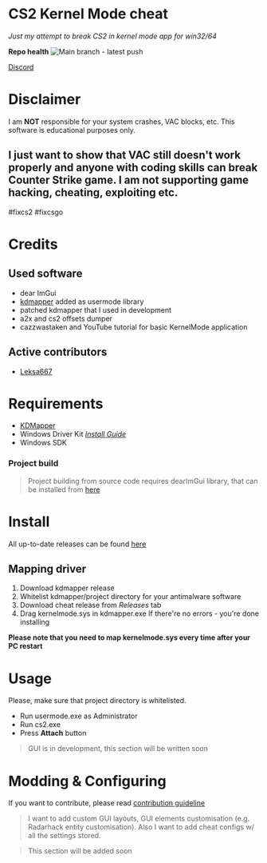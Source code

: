# CS2 Kernel Mode cheat
*Just my attempt to break CS2 in kernel mode app for win32/64*

**Repo health**
![Main branch - latest push](https://github.com/kbrddestroyer/CS2.KernelCheat/blob/main/MSBuild/badge.svg)

[Discord](https://discord.com/invite/FQvZhSeHrr)

# Disclaimer 

I am **NOT** responsible for your system crashes, VAC blocks, etc. This software is educational purposes only.

## I just want to show that VAC still doesn't work properly and anyone with coding skills can break Counter Strike game. I am not supporting game hacking, cheating, exploiting etc.

#fixcs2 #fixcsgo

# Credits
## Used software
- dear ImGui 
- [kdmapper](https://github.com/TheCruZ/kdmapper) added as usermode library
- patched kdmapper that I used in development 
- a2x and cs2 offsets dumper
- cazzwastaken and YouTube tutorial for basic KernelMode application 
## Active contributors
- [Leksa667](https://github.com/Leksa667)

# Requirements
- [KDMapper](https://github.com/TheCruZ/kdmapper)
- Windows Driver Kit [*Install Guide*](https://learn.microsoft.com/en-us/windows-hardware/drivers/download-the-wdk)
- Windows SDK

### Project build
> Project building from source code requires dearImGui library, that can be installed from [here](https://github.com/ocornut/imgui)

# Install
All up-to-date releases can be found [here](https://github.com/kbrddestroyer/CS2.KernelCheat/releases)

## Mapping driver
1. Download kdmapper release
2. Whitelist kdmapper/project directory for your antimalware software
3. Download cheat release from *Releases* tab
4. Drag kernelmode.sys in kdmapper.exe
If there're no errors - you're done installing

**Please note that you need to map kernelmode.sys every time after your PC restart**

# Usage

Please, make sure that project directory is whitelisted.
- Run usermode.exe as Administrator 
- Run cs2.exe 
- Press **Attach** button

> GUI is in development, this section will be written soon

# Modding & Configuring

If you want to contribute, please read [contribution guideline](CONTRIBUTING.md)

> I want to add custom GUI layouts, GUI elements customisation (e.g. Radarhack entity customisation). Also I want to add cheat configs w/ all the settings stored.

> This section will be added soon

